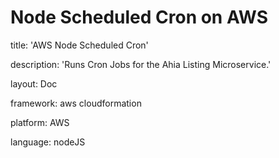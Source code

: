 # Node Scheduled Cron on AWS

title: 'AWS Node Scheduled Cron'

description: 'Runs Cron Jobs for the Ahia Listing Microservice.'

layout: Doc

framework: aws cloudformation

platform: AWS

language: nodeJS
